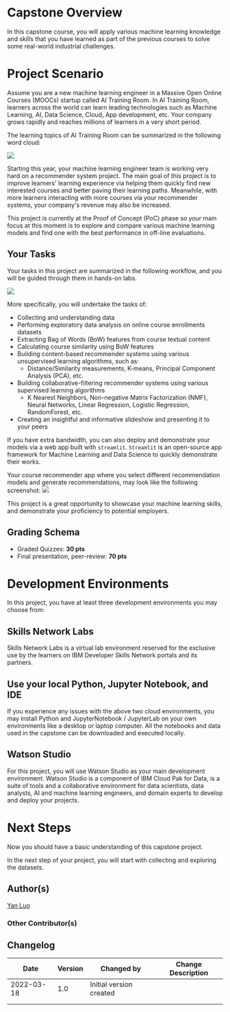 # Capstone Overview

In this capstone course, you will apply various machine learning knowledge and skills that
you have learned as part of the previous courses to solve some real-world industrial challenges.

# Project Scenario

Assume you are a new machine learning engineer in a Massive Open Online Courses (MOOCs) startup
called AI Training Room. In AI Training Room, learners across the world can learn leading
technologies such as Machine Learning, AI, Data Science, Cloud, App development, etc.
Your company grows rapidly and reaches millions of learners in a very short period.

The learning topics of AI Training Room can be summarized in the following word cloud:

![](https://cf-courses-data.s3.us.cloud-object-storage.appdomain.cloud/IBM-ML321EN-SkillsNetwork/labs/module\_1/images/word_cloud.png)

Starting this year, your machine learning engineer team is working very hard on a
recommender system project. The main goal of this project is to improve learners' learning experience
via helping them quickly find new interested courses and better paving their learning paths.
Meanwhile, with more learners interacting with more courses via your recommender systems,
your company's revenue may also be increased.

This project is currently at the Proof of Concept (PoC) phase so your main focus at this moment is to
explore and compare various machine learning models and find one with the best performance in off-line evaluations.

## Your Tasks

Your tasks in this project are summarized in the following workflow,
and you will be guided through them in hands-on labs.

![](https://cf-courses-data.s3.us.cloud-object-storage.appdomain.cloud/IBM-ML321EN-SkillsNetwork/labs/module\_1/images/workflow.png)

More specifically, you will undertake the tasks of:

*   Collecting and understanding data
*   Performing exploratory data analysis on online course enrollments datasets
*   Extracting Bag of Words (BoW) features from course textual content
*   Calculating course similarity using BoW features
*   Building content-based recommender systems using various unsupervised learning algorithms, such as:
    *   Distance/Similarity measurements, K-means, Principal Component Analysis (PCA), etc.
*   Building collaborative-filtering recommender systems using various supervised learning algorithms
    *   K Nearest Neighbors, Non-negative Matrix Factorization (NMF), Neural Networks, Linear Regression, Logistic Regression, RandomForest, etc.
*   Creating an insightful and informative slideshow and presenting it to your peers

If you have extra bandwidth, you can also deploy and demonstrate your models via a web app built with `streamlit`.
`Streamlit` is an open-source app framework for Machine Learning and Data Science to quickly demonstrate their works.

Your course recommender app where you select different recommendation models and generate recommendations, may look like the following screenshot:
![](https://cf-courses-data.s3.us.cloud-object-storage.appdomain.cloud/IBM-ML321EN-SkillsNetwork/labs/module\_1/images/streamlit.png)

This project is a great opportunity to showcase your machine learning skills,
and demonstrate your proficiency to potential employers.

## Grading Schema

*   Graded Quizzes: **30 pts**
*   Final presentation, peer-review: **70 pts**

# Development Environments

In this project, you have at least three development environments you may choose from:

## Skills Network Labs

Skills Network Labs is a virtual lab environment reserved for the exclusive use by the learners on
IBM Developer Skills Network portals and its partners.

## Use your local Python, Jupyter Notebook, and IDE

If you experience any issues with the above two cloud environments, you may install
Python and JupyterNotebook / JupyterLab on your own environments like a desktop or laptop computer.
All the notebooks and data used in the capstone can be downloaded and executed locally.

## Watson Studio

For this project, you will use Watson Studio as your main development environment.
Watson Studio is a component of IBM Cloud Pak for Data, is a suite of tools and a collaborative
environment for data scientists, data analysts, AI and machine learning engineers,
and domain experts to develop and deploy your projects.

# Next Steps

Now you should have a basic understanding of this capstone project.

In the next step of your project, you will start with collecting and exploring the datasets.

## Author(s)

[Yan Luo](https://www.linkedin.com/in/yan-luo-96288783/?utm_medium=Exinfluencer&utm_source=Exinfluencer&utm_content=000026UJ&utm_term=10006555&utm_id=NA-SkillsNetwork-Channel-SkillsNetworkCoursesIBMML321ENSkillsNetwork32585014-2022-01-01)

### Other Contributor(s)

## Changelog

| Date       | Version | Changed by              | Change Description |
| ---------- | ------- | ----------------------- | ------------------ |
| 2022-03-18 | 1.0     | Initial version created |                    |
|            |         |                         |                    |
|            |         |                         |                    |
